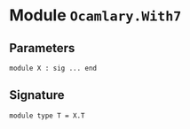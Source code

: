 
# Module `Ocamlary.With7`


## Parameters

```
module X : sig ... end
```

## Signature

```
module type T = X.T
```